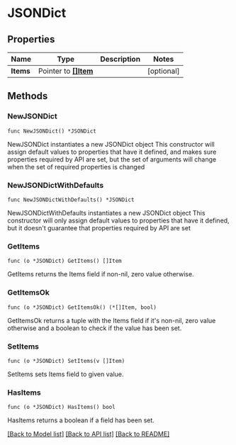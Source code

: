# JSONDict

## Properties

Name | Type | Description | Notes
------------ | ------------- | ------------- | -------------
**Items** | Pointer to [**[]Item**](Item.md) |  | [optional] 

## Methods

### NewJSONDict

`func NewJSONDict() *JSONDict`

NewJSONDict instantiates a new JSONDict object
This constructor will assign default values to properties that have it defined,
and makes sure properties required by API are set, but the set of arguments
will change when the set of required properties is changed

### NewJSONDictWithDefaults

`func NewJSONDictWithDefaults() *JSONDict`

NewJSONDictWithDefaults instantiates a new JSONDict object
This constructor will only assign default values to properties that have it defined,
but it doesn't guarantee that properties required by API are set

### GetItems

`func (o *JSONDict) GetItems() []Item`

GetItems returns the Items field if non-nil, zero value otherwise.

### GetItemsOk

`func (o *JSONDict) GetItemsOk() (*[]Item, bool)`

GetItemsOk returns a tuple with the Items field if it's non-nil, zero value otherwise
and a boolean to check if the value has been set.

### SetItems

`func (o *JSONDict) SetItems(v []Item)`

SetItems sets Items field to given value.

### HasItems

`func (o *JSONDict) HasItems() bool`

HasItems returns a boolean if a field has been set.


[[Back to Model list]](../README.md#documentation-for-models) [[Back to API list]](../README.md#documentation-for-api-endpoints) [[Back to README]](../README.md)


